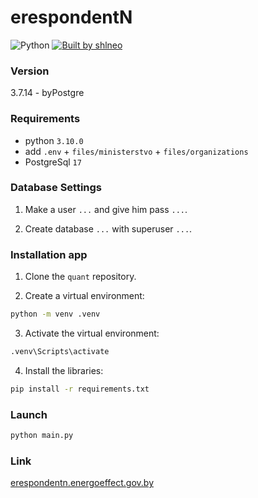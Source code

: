# erespondentN

<!-- ![PyPI - Downloads](https://img.shields.io/pypi/dd/markitdown) -->
![Python](https://img.shields.io/badge/python-3.10-blue)
[![Built by shlneo](https://img.shields.io/badge/Built%20by-Shlneo%20-blue)](https://github.com/shlneo)

### Version
 
3.7.14 - byPostgre

### Requirements

- python `3.10.0`
- add `.env` + `files/ministerstvo` + `files/organizations`
- PostgreSql `17`

### Database Settings

1. Make a user `...` and give him pass `...`.

2. Create database `...` with superuser `...`.

### Installation app

1. Clone the `quant` repository.

2. Create a virtual environment:
```bash 
python -m venv .venv
```

3. Activate the virtual environment:
```bash 
.venv\Scripts\activate
```

4. Install the libraries:
```bash 
pip install -r requirements.txt
```

### Launch

```bash 
python main.py
```

### Link

[erespondentn.energoeffect.gov.by](https://erespondentn.energoeffect.gov.by/)
